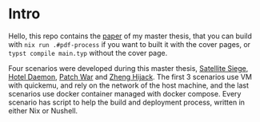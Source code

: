 # Intro

Hello, this repo contains the [paper](./paper/Fraiture_16702000_2025.pdf) of my master thesis, that you can build with `nix run .#pdf-process` if you want to built it with the cover pages, or `typst compile main.typ` without the cover page.

Four scenarios were developed during this master thesis, [Satellite Siege](./scenario-satellite), [Hotel Daemon](./scenario-hotel), [Patch War](./scenario-patch) and [Zheng Hijack](./scenario-zheng). The first 3 scenarios use VM with quickemu, and rely on the network of the host machine, and the last scenarios use docker container managed with docker compose. Every scenario has script to help the build and deployment process, written in either Nix or Nushell.
